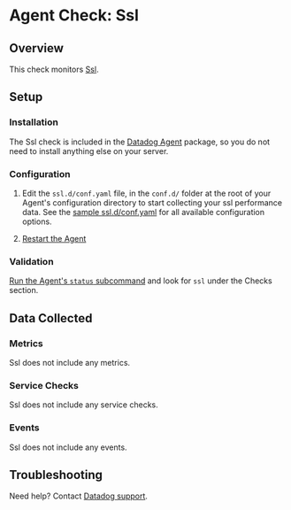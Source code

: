 # Agent Check: Ssl

## Overview

This check monitors [Ssl][1].

## Setup

### Installation

The Ssl check is included in the [Datadog Agent][2] package, so you do not
need to install anything else on your server.

### Configuration

1. Edit the `ssl.d/conf.yaml` file, in the `conf.d/` folder at the root of your
   Agent's configuration directory to start collecting your ssl performance data.
   See the [sample ssl.d/conf.yaml][2] for all available configuration options.

2. [Restart the Agent][3]

### Validation

[Run the Agent's `status` subcommand][4] and look for `ssl` under the Checks section.

## Data Collected

### Metrics

Ssl does not include any metrics.

### Service Checks

Ssl does not include any service checks.

### Events

Ssl does not include any events.

## Troubleshooting

Need help? Contact [Datadog support][5].

[1]: **LINK_TO_INTEGERATION_SITE**
[2]: https://github.com/DataDog/integrations-core/blob/master/ssl/datadog_checks/ssl/data/conf.yaml.example
[3]: https://docs.datadoghq.com/agent/faq/agent-commands/#start-stop-restart-the-agent
[4]: https://docs.datadoghq.com/agent/faq/agent-commands/#agent-status-and-information
[5]: https://docs.datadoghq.com/help/
